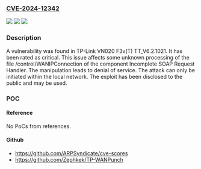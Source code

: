 ### [CVE-2024-12342](https://cve.mitre.org/cgi-bin/cvename.cgi?name=CVE-2024-12342)
![](https://img.shields.io/static/v1?label=Product&message=VN020%20F3v(T)&color=blue)
![](https://img.shields.io/static/v1?label=Version&message=%3D%20TT_V6.2.1021%20&color=brighgreen)
![](https://img.shields.io/static/v1?label=Vulnerability&message=Denial%20of%20Service&color=brighgreen)

### Description

A vulnerability was found in TP-Link VN020 F3v(T) TT_V6.2.1021. It has been rated as critical. This issue affects some unknown processing of the file /control/WANIPConnection of the component Incomplete SOAP Request Handler. The manipulation leads to denial of service. The attack can only be initiated within the local network. The exploit has been disclosed to the public and may be used.

### POC

#### Reference
No PoCs from references.

#### Github
- https://github.com/ARPSyndicate/cve-scores
- https://github.com/Zephkek/TP-WANPunch

